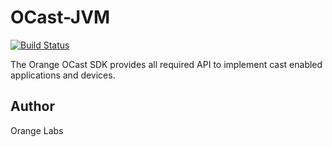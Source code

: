 # OCast-JVM
[![Build Status](https://travis-ci.org/Orange-OpenSource/OCast-JVM.svg?branch=develop)](https://travis-ci.org/Orange-OpenSource/OCast-JVM)

The Orange OCast SDK provides all required API to implement cast enabled applications and devices.





## Author

Orange Labs

